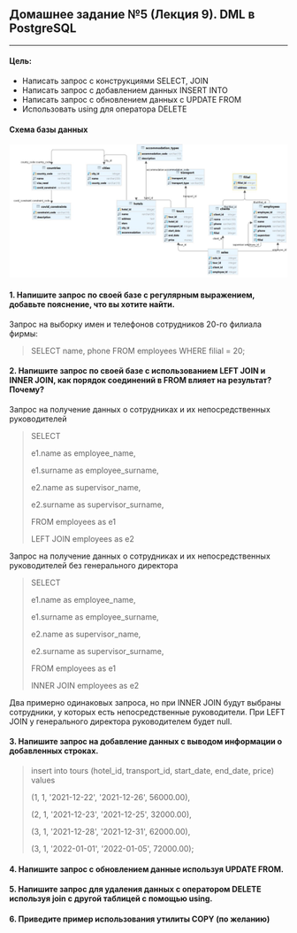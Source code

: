 ## Домашнее задание №5 (Лекция 9). DML в PostgreSQL

-----------------------

#### Цель:
- Написать запрос с конструкциями SELECT, JOIN
- Написать запрос с добавлением данных INSERT INTO
- Написать запрос с обновлением данных с UPDATE FROM
- Использовать using для оператора DELETE


#### Схема базы данных
![Схема базы данных](img/schema_3.JPG)

#### 1. Напишите запрос по своей базе с регулярным выражением, добавьте пояснение, что вы хотите найти.
Запрос на выборку имен и телефонов сотрудников 20-го филиала фирмы:
> SELECT name, phone FROM employees WHERE filial = 20;

#### 2. Напишите запрос по своей базе с использованием LEFT JOIN и INNER JOIN, как порядок соединений в FROM влияет на результат? Почему?
Запрос на получение данных о сотрудниках и их непосредственных руководителей
> SELECT 
> 
> e1.name as employee_name,
> 
> e1.surname as employee_surname,
> 
> e2.name as supervisor_name,
> 
> e2.surname as supervisor_surname,
> 
> FROM employees as e1
> 
> LEFT JOIN employees as e2

Запрос на получение данных о сотрудниках и их непосредственных руководителей без генерального директора
> SELECT
>
> e1.name as employee_name,
>
> e1.surname as employee_surname,
>
> e2.name as supervisor_name,
>
> e2.surname as supervisor_surname,
>
> FROM employees as e1
>
> INNER JOIN employees as e2

Два примерно одинаковых запроса, но при INNER JOIN будут выбраны сотрудники, у которых есть непосредственные руководители.
При LEFT JOIN у генерального директора руководителем будет null.

#### 3. Напишите запрос на добавление данных с выводом информации о добавленных строках.

> insert into tours (hotel_id, transport_id, start_date, end_date, price) values
> 
> (1, 1, '2021-12-22', '2021-12-26', 56000.00),
> 
> (2, 1, '2021-12-23', '2021-12-25', 32000.00),
> 
> (3, 1, '2021-12-28', '2021-12-31', 62000.00),
> 
> (3, 1, '2022-01-01', '2022-01-05', 72000.00);

#### 4. Напишите запрос с обновлением данные используя UPDATE FROM.



#### 5. Напишите запрос для удаления данных с оператором DELETE используя join с другой таблицей с помощью using.



#### 6. Приведите пример использования утилиты COPY (по желанию)
